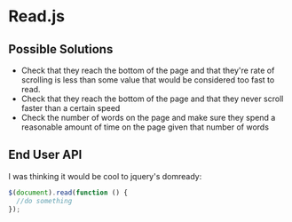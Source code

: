 # Read.js #

## Possible Solutions ##
- Check that they reach the bottom of the page and that they're rate of scrolling is less than some value that would be considered too fast to read.
- Check that they reach the bottom of the page and that they never scroll faster than a certain speed
- Check the number of words on the page and make sure they spend a reasonable amount of time on the page given that number of words
## End User API ##
I was thinking it would be cool to jquery's domready:
```javascript
$(document).read(function () {
  //do something
});
```
